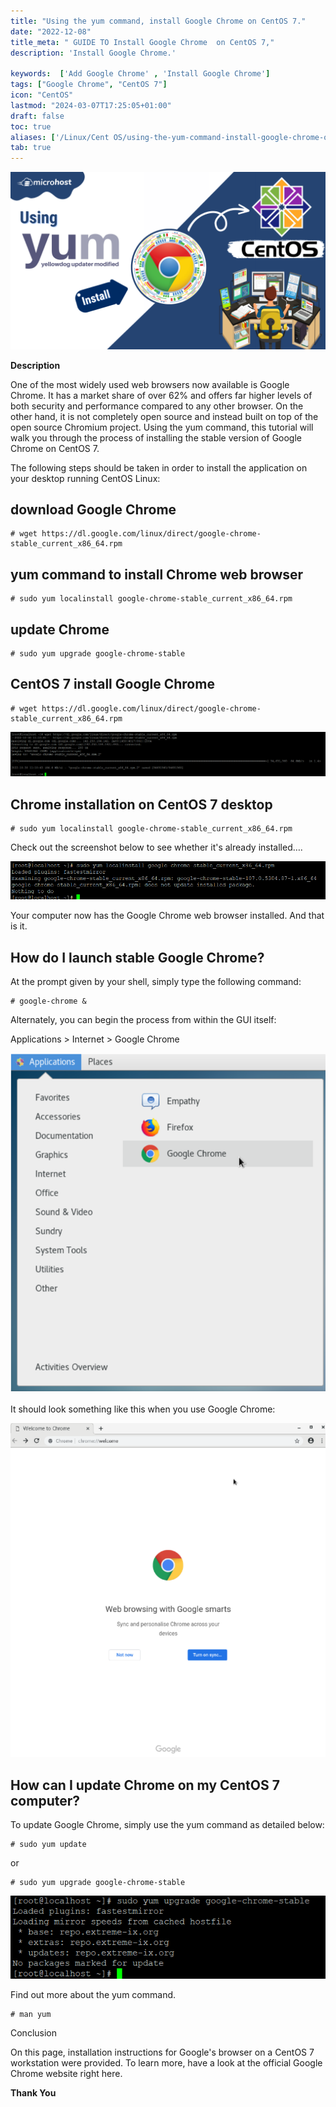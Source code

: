 ```yaml
---
title: "Using the yum command, install Google Chrome on CentOS 7."
date: "2022-12-08"
title_meta: " GUIDE TO Install Google Chrome  on CentOS 7,"
description: 'Install Google Chrome.'

keywords:  ['Add Google Chrome' , 'Install Google Chrome']
tags: ["Google Chrome", "CentOS 7"]
icon: "CentOS"
lastmod: "2024-03-07T17:25:05+01:00"
draft: false
toc: true
aliases: ['/Linux/Cent OS/using-the-yum-command-install-google-chrome-on-centos-7/']
tab: true
---
```


![Using the yum command, install Google Chrome on CentOS 7.](images/Using-the-yum-command-install-Google-Chrome-on-CentOS-7-1024x576.png)

**Description**

One of the most widely used web browsers now available is Google Chrome. It has a market share of over 62% and offers far higher levels of both security and performance compared to any other browser. On the other hand, it is not completely open source and instead built on top of the open source Chromium project. Using the yum command, this tutorial will walk you through the process of installing the stable version of Google Chrome on CentOS 7.

The following steps should be taken in order to install the application on your desktop running CentOS Linux:

## download Google Chrome

```
# wget https://dl.google.com/linux/direct/google-chrome-stable_current_x86_64.rpm 
```

## yum command to install Chrome web browser

```
# sudo yum localinstall google-chrome-stable_current_x86_64.rpm 
```

## update Chrome

```
# sudo yum upgrade google-chrome-stable 
```

## CentOS 7 install Google Chrome

```
# wget https://dl.google.com/linux/direct/google-chrome-stable_current_x86_64.rpm 
```

![install Google Chrome](images/image-450-1024x145.png)

## Chrome installation on CentOS 7 desktop

```
# sudo yum localinstall google-chrome-stable_current_x86_64.rpm 
```

Check out the screenshot below to see whether it's already installed….

![Chrome installation on CentOS 7 desktop](images/image-451.png)

Your computer now has the Google Chrome web browser installed. And that is it.

## How do I launch stable Google Chrome?

At the prompt given by your shell, simply type the following command:

```
# google-chrome & 
```

Alternately, you can begin the process from within the GUI itself:

Applications > Internet > Google Chrome

![How do I launch stable Google Chrome?](images/image-452.png)

It should look something like this when you use Google Chrome:

![google chrome](images/image-453.png)

## How can I update Chrome on my CentOS 7 computer?

To update Google Chrome, simply use the yum command as detailed below:

```
# sudo yum update 
```

or

```
# sudo yum upgrade google-chrome-stable 
```

![How can I update Chrome on my CentOS 7 computer?](images/image-454.png)

Find out more about the yum command.

```
# man yum 
```

Conclusion

On this page, installation instructions for Google's browser on a CentOS 7 workstation were provided. To learn more, have a look at the official Google Chrome website right here.

**Thank You**
